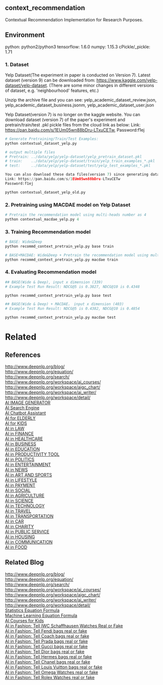 ## context_recommendation
Contextual Recommendation Implementation for Research Purposes.

## Environment
python: python2/python3
tensorflow: 1.6.0
numpy: 1.15.3
cPickle/_pickle: 1.71

### 1. Dataset
Yelp Dataset(The experiment in paper is conducted on Version 7).
Latest dataset (version 9) can be downloaded from: https://www.kaggle.com/yelp-dataset/yelp-dataset.  (There are some minor changes in different versions of dataset, e.g. 'neighbourhood' features, etc.)

Unzip the archive file and you can see: yelp_academic_dataset_review.json, yelp_academic_dataset_business.jsonm, yelp_academic_dataset_user.json

Yelp Dataset(version 7) is no longer on the kaggle website. You can download dataset (version 7) of the paper's experiment and pretrain/train/test .pkl pickle files from the cloud link as below: 
Link: https://pan.baidu.com/s/1EUm05wn88bDru-LTxuCETw, Password:f1ej

``` python
# Generate Pretraining/Train/Test Examples:
python contextual_dataset_yelp.py

# output multiple files 
# Pretrain: ../data/yelp/yelp-dataset/yelp_pretrain_dataset.pkl
# train:    ../data/yelp/yelp-dataset/train/yelp_train_examples_*.pkl   * is the 1-10
# test:     ../data/yelp/yelp-dataset/test/yelp_test_examples_*.pkl     * is the 1-2

You can also download these data files(version 7) since generating dataset is time-consuming.
Link: https://pan.baidu.com/s/1EUm05wn88bDru-LTxuCETw
Password:f1ej

python contextual_dataset_yelp_old.py
```

### 2. Pretraining using MACDAE model on Yelp Dataset
``` python
# Pretrain the recommendation model using multi-heads number as 4
python contextual_macdae_yelp.py 4
```


### 3. Training Recommendation model
``` python
# BASE: Wide&Deep
python recommd_context_pretrain_yelp.py base train

# BASE+MACDAE: Wide&Deep + Pretrain the recommendation model using multi-heads number as 4
python recommd_context_pretrain_yelp.py macdae train
```

### 4. Evaluating Recommendation model
``` python
## BASE(Wide & Deep), input x dimension (339)
# Example Test Run Result: NDCG@5 is 0.3827, NDCG@10 is 0.4348

python recommd_context_pretrain_yelp.py base test

## BASE(Wide & Deep) + MACDAE， input x dimension (403)
# Example Test Run Result: NDCG@5 is 0.4382, NDCG@10 is 0.4854

python recommd_context_pretrain_yelp.py macdae test

```

# Related
## References
http://www.deepnlp.org/blog/ <br>
http://www.deepnlp.org/equation/ <br>
http://www.deepnlp.org/search/ <br>
http://www.deepnlp.org/workspace/ai_courses/ <br>
http://www.deepnlp.org/workspace/aigc_chart/ <br>
http://www.deepnlp.org/workspace/ai_writer/ <br>
http://www.deepnlp.org/workspace/detail/ <br>
[AI IMAGE GENERATOR](http://www.deepnlp.org/store/image-generator) <br>
[AI Search Engine](http://www.deepnlp.org/store/search-engine)  <br>
[AI Chatbot Assistant](http://www.deepnlp.org/store/chatbot-assistant)  <br>
[AI for ELDERLY](http://www.deepnlp.org/store/elderly)  <br>
[AI for KIDS](http://www.deepnlp.org/store/kids)  <br>
[AI in LAW](http://www.deepnlp.org/store/law) <br>
[AI in FINANCE](http://www.deepnlp.org/store/finance) <br>
[AI in HEALTHCARE](http://www.deepnlp.org/store/healthcare)  <br>
[AI in BUSINESS](http://www.deepnlp.org/store/business)  <br>
[AI in EDUCATION](http://www.deepnlp.org/store/education) <br>
[AI in PRODUCTIVITY TOOL](http://www.deepnlp.org/store/productivity-tool) <br>
[AI in POLITICS](http://www.deepnlp.org/store/politics) <br>
[AI in ENTERTAINMENT](http://www.deepnlp.org/store/entertainment) <br>
[AI in NEWS](http://www.deepnlp.org/store/news) <br>
[AI in ART AND SPORTS](http://www.deepnlp.org/store/art-and-sports) <br>
[AI in LIFESTYLE](http://www.deepnlp.org/store/lifestyle) <br>
[AI in PAYMENT](http://www.deepnlp.org/store/payment) <br>
[AI in SOCIAL](http://www.deepnlp.org/store/social) <br>
[AI in AGRICULTURE](http://www.deepnlp.org/store/agriculture) <br>
[AI in SCIENCE](http://www.deepnlp.org/store/science) <br>
[AI in TECHNOLOGY](http://www.deepnlp.org/store/technology) <br>
[AI in TRAVEL](http://www.deepnlp.org/store/travel) <br>
[AI in TRANSPORTATION](http://www.deepnlp.org/store/transportation) <br>
[AI in CAR](http://www.deepnlp.org/store/car) <br>
[AI in CHARITY](http://www.deepnlp.org/store/charity) <br>
[AI in PUBLIC SERVICE](http://www.deepnlp.org/store/public-service) <br>
[AI in HOUSING](http://www.deepnlp.org/store/housing) <br>
[AI in COMMUNICATION](http://www.deepnlp.org/store/communication) <br>
[AI in FOOD](http://www.deepnlp.org/store/food) <br>



## Related Blog
http://www.deepnlp.org/blog/ <br>
http://www.deepnlp.org/equation/ <br>
http://www.deepnlp.org/search/ <br>
http://www.deepnlp.org/workspace/ai_courses/ <br>
http://www.deepnlp.org/workspace/aigc_chart/ <br>
http://www.deepnlp.org/workspace/ai_writer/ <br>
http://www.deepnlp.org/workspace/detail/ <br>
[Statistics Equation Formula](http://www.deepnlp.org/blog/statistics-equations-latex-code) <br>
[Machine Learning Equation Formula](http://www.deepnlp.org/blog/latex-code-machine-learning-equations) <br>
[AI Courses for Kids](http://www.deepnlp.org/blog/how-to-use-generative-ai-to-draw-paw-patrol-dog-skye) <br>
[AI in Fashion: Tell IWC Schaffhausen Watches Real or Fake](http://www.deepnlp.org/blog/how-to-tell-iwc-schaffhausen-watches-real-or-fake-20-steps) <br>
[AI in Fashion: Tell Fendi bags real or fake](http://www.deepnlp.org/blog/how-to-tell-fendi-bags-real-or-fake-20-steps) <br>
[AI in Fashion: Tell Coach bags real or fake](http://www.deepnlp.org/blog/how-to-tell-coach-bags-real-or-fake-20-steps) <br>
[AI in Fashion: Tell Prada bags real or fake](http://www.deepnlp.org/blog/how-to-tell-prada-bags-real-or-fake-20-steps) <br>
[AI in Fashion: Tell Gucci bags real or fake](http://www.deepnlp.org/blog/20-tricks-to-tell-gucci-bags-real-or-fake) <br>
[AI in Fashion: Tell Dior bags real or fake](http://www.deepnlp.org/blog/tell-dior-bags-real-or-fake-20-steps) <br>
[AI in Fashion: Tell Hermes bags real or fake](http://www.deepnlp.org/blog/20-tricks-to-tell-hermes-bags-real-or-fake) <br>
[AI in Fashion: Tell Chanel bags real or fake](http://www.deepnlp.org/blog/20-tricks-to-tell-chanel-bags-real-or-fake) <br>
[AI in Fashion: Tell Louis Vuitton bags real or fake](http://www.deepnlp.org/blog/20-tricks-to-tell-louis-vuitton-bags-real-or-fake) <br>
[AI in Fashion: Tell Omega Watches real or fake](http://www.deepnlp.org/blog/20-tricks-to-tell-if-omega-watch-is-real-or-fake) <br>
[AI in Fashion: Tell Rolex Watches real or fake](http://www.deepnlp.org/blog/20-tricks-to-tell-if-rolex-watch-is-real-or-fake) <br>
